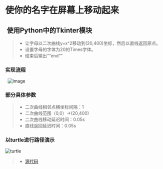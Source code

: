 # 使你的名字在屏幕上移动起来
##  使用Python中的Tkinter模块
> * 让字母以二次曲线y=x^2移动到(20,400)坐标，然后以直线返回原点。<br>
> * 设置字母的字体为20的Times字体。<br>
> * 结束后输出“”end“”<br>
### 实现流程
 
![image](https://user-images.githubusercontent.com/31878522/30744636-90379328-9fd5-11e7-8c16-414176ca32aa.png)

### 部分具体参数
> * 二次曲线相邻点横坐标间隔：1 <br>
> * 二次曲线范围（0,0）->(20,400)
> * 二次曲线移动延迟时间：0.05s<br>
> * 直线返回延迟时间：0.05s<br>
### 以turtle进行路径演示
![turtle](https://user-images.githubusercontent.com/31878522/30745709-d462f48a-9fd9-11e7-8dfa-329bebc6a263.PNG)
 
> * [源代码](https://github.com/tzwhu/computational_physics_N2015301020096/blob/master/02%20code)
